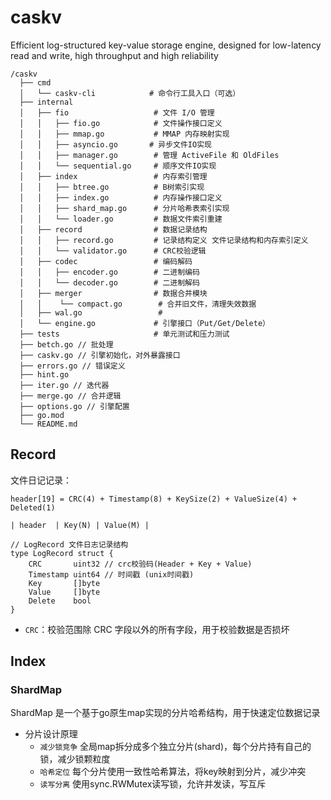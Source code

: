 # caskv
Efficient log-structured key-value storage engine, designed for low-latency read and write, high throughput and high reliability

```
/caskv
  ├── cmd
  │   └── caskv-cli            # 命令行工具入口（可选）
  ├── internal
  │   ├── fio                   # 文件 I/O 管理
  │   │   ├── fio.go            # 文件操作接口定义
  │   │   ├── mmap.go           # MMAP 内存映射实现
  │   │   ├── asyncio.go       # 异步文件IO实现
  │   │   ├── manager.go        # 管理 ActiveFile 和 OldFiles
  │   │   └── sequential.go     # 顺序文件IO实现
  │   ├── index                 # 内存索引管理
  │   │   ├── btree.go          # B树索引实现
  │   │   ├── index.go          # 内存操作接口定义
  │   │   ├── shard_map.go      # 分片哈希表索引实现
  │   │   └── loader.go         # 数据文件索引重建
  │   ├── record                # 数据记录结构
  │   │   ├── record.go         # 记录结构定义 文件记录结构和内存索引定义
  │   │   └── validator.go      # CRC校验逻辑
  │   ├── codec                 # 编码解码
  │   │   ├── encoder.go        # 二进制编码
  │   │   └── decoder.go        # 二进制解码
  │   ├── merger                # 数据合并模块
  │   │    └── compact.go        # 合并旧文件，清理失效数据
  │   ├── wal.go                 #
  │   └── engine.go             # 引擎接口（Put/Get/Delete）
  ├── tests                     # 单元测试和压力测试
  ├── betch.go // 批处理
  ├── caskv.go // 引擎初始化，对外暴露接口
  ├── errors.go // 错误定义
  ├── hint.go
  ├── iter.go // 迭代器
  ├── merge.go // 合并逻辑
  ├── options.go // 引擎配置
  ├── go.mod
  └── README.md
```

## Record

文件日记记录：
```
header[19] = CRC(4) + Timestamp(8) + KeySize(2) + ValueSize(4) + Deleted(1)

| header  | Key(N) | Value(M) |

// LogRecord 文件日志记录结构
type LogRecord struct {
	CRC       uint32 // crc校验码(Header + Key + Value)
	Timestamp uint64 // 时间戳 (unix时间戳)
	Key       []byte
	Value     []byte
	Delete    bool
}
```

- `CRC`：校验范围除 CRC 字段以外的所有字段，用于校验数据是否损坏


## Index

### ShardMap

ShardMap 是一个基于go原生map实现的分片哈希结构，用于快速定位数据记录

- 分片设计原理
  - `减少锁竞争` 全局map拆分成多个独立分片(shard)，每个分片持有自己的锁，减少锁颗粒度
  - `哈希定位` 每个分片使用一致性哈希算法，将key映射到分片，减少冲突
  - `读写分离` 使用sync.RWMutex读写锁，允许并发读，写互斥
